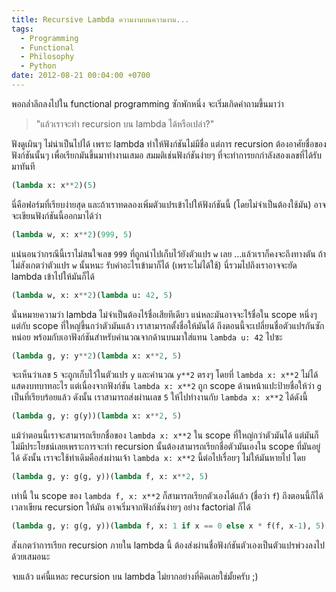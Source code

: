 ```yaml
---
title: Recursive Lambda ความงามบนความงาม...
tags:
  - Programming
  - Functional
  - Philosophy
  - Python
date: 2012-08-21 00:04:00 +0700
---
```


พอถล่ำลึกลงไปใน functional programming ซักพักหนึ่ง จะเริ่มเกิดคำถามขึ้นมาว่า

> "แล้วเราจะทำ recursion บน lambda ได้หรือเปล่า?"

ฟังดูเผินๆ ไม่น่าเป็นไปได้ เพราะ lambda ทำให้ฟังก์ชันไม่มีชื่อ แต่การ recursion ต้องอาศัยชื่อของฟังก์ชันนั้นๆ เพื่อเรียกมันขึ้นมาทำงานเสมอ สมมติเช่นฟังก์ชันง่ายๆ ที่จะทำการยกกำลังสองเลขที่ได้รับมาทันที

``` python
(lambda x: x**2)(5)
```

นี่คือฟอร์มที่เรียบง่ายสุด และถ้าเราทดลองเพิ่มตัวแปรเข้าไปให้ฟังก์ชันนี้ (โดยไม่จำเป็นต้องใช้มัน) อาจจะเขียนฟังก์ชันนี้ออกมาได้ว่า

``` python
(lambda w, x: x**2)(999, 5)
```

แน่นอนว่ากรณีนี้เราไม่สนใจเลข `999` ที่ถูกนำไปเก็บไว้ยังตัวแปร `w` เลย ...แล้วเราก็คงจะถึงทางตัน ถ้าไม่สังเกตว่าตัวแปร `w` นั้นหนะ รับค่าอะไรเข้ามาก็ได้ (เพราะไม่ได้ใช้) นี่รวมไปถึงเราอาจจะยัด lambda เข้าไปให้มันก็ได้

``` python
(lambda w, x: x**2)(lambda u: 42, 5)
```

นั่นหมายความว่า lambda ไม่จำเป็นต้องไร้ชื่อเสียทีเดียว แน่หละมันอาจจะไร้ชื่อใน scope หนึ่งๆ แต่กับ scope ที่ใหญ่ขึ้นกว่าตัวมันแล้ว เราสามารถตั้งชื่อให้มันได้ ถึงตอนนี้จะเปลี่ยนชื่อตัวแปรกันซักหน่อย พร้อมกับเอาฟังก์ชันสำหรับคำนวณจากด้านบนมาใส่แทน `lambda u: 42` ไปซะ

``` python
(lambda g, y: y**2)(lambda x: x**2, 5)
```

จะเห็นว่าเลข `5` จะถูกเก็บไว้ในตัวแปร `y` และคำนวณ `y**2` ตรงๆ โดยที่ `lambda x: x**2` ไม่ได้แสดงบทบาทอะไร แต่เนื่องจากฟังก์ชัน `lambda x: x**2` ถูก scope ด้านหน้าแปะป้ายชื่อให้ว่า `g` เป็นที่เรียบร้อยแล้ว ดังนั้น เราสามารถส่งผ่านเลข `5` ให้ไปทำงานกับ `lambda x: x**2` ได้ดังนี้

``` python
(lambda g, y: g(y))(lambda x: x**2, 5)
```

แม้ว่าตอนนี้เราจะสามารถเรียกชื่อของ `lambda x: x**2` ใน scope ที่ใหญ่กว่าตัวมันได้ แต่มันก็ไม่มีประโยชน์เลยเพราะการจะทำ recursion นั้นต้องสามารถเรียกชื่อตัวมันเองใน scope ที่มันอยู่ได้ ดังนั้น เราจะใช้ท่าเดิมคือส่งผ่านเจ้า `lambda x: x**2` นี้ต่อไปเรื่อยๆ ไม่ให้มันหายไป โดย

``` python
(lambda g, y: g(g, y))(lambda f, x: x**2, 5)
```

เท่านี้ ใน scope ของ `lambda f, x: x**2` ก็สามารถเรียกตัวเองได้แล้ว (ชื่อว่า `f`) ถึงตอนนี้ก็ได้เวลาเขียน recursion ให้มัน อาจเริ่มจากฟังก์ชันง่ายๆ อย่าง factorial ก็ได้

``` python
(lambda g, y: g(g, y))(lambda f, x: 1 if x == 0 else x * f(f, x-1), 5)
```

สังเกตว่าการเรียก recursion ภายใน lambda นี้ ต้องส่งผ่านชื่อฟังก์ชันตัวเองเป็นตัวแปรพ่วงลงไปด้วยเสมอนะ

จบแล้ว แค่นี้แหละ recursion บน lambda ไม่ยากอย่างที่คิดเลยใช่มั้ยครับ ;)
